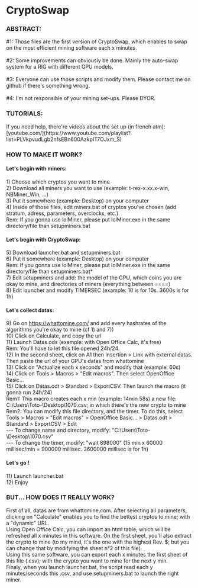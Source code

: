 # CryptoSwap

<h3>ABSTRACT:</h3>
#1: Those files are the first version of CryptoSwap, which enables to swap on the most efficient mining software each x minutes.<br>
<br>
#2: Some improvements can obviously be done. Mainly the auto-swap system for a RIG with different GPU models. <br>
<br>
#3: Everyone can use those scripts and modify them. Please contact me on github if there's something wrong. <br>
<br>
#4: I'm not responsible of your mining set-ups. Please DYOR.<br>

<h3>TUTORIALS:</h3>
If you need help, there're videos about the set up (in french atm): [youtube.com/](https://www.youtube.com/playlist?list=PLVkpvudLgb2nfsEBn600AzkpIT7OJxm_S)


<h3>HOW TO MAKE IT WORK?</h3>

<h4>Let's begin with miners:</h4>
1) Choose which cryptos you want to mine <br>
2) Download all miners you want to use (example: t-rex-x.xx.x-win, NBMiner_Win, ...) <br>
3) Put it somewhere (example: Desktop) on your computer <br>
4) Inside of those files, edit miners.bat of cryptos you've chosen (add stratum, adress, parameters, overclocks, etc.) <br>
Rem: If you gonna use lolMiner, please put lolMiner.exe in the same directory/file than setupminers.bat <br>

<h4>Let's begin with CryptoSwap:</h4>
5) Download launcher.bat and setupminers.bat <br>
6) Put it somewhere (example: Desktop) on your computer <br>
Rem: If you gonna use lolMiner, please put lolMiner.exe in the same directory/file than setupminers.bat* <br>
7) Edit setupminers and add: the model of the GPU, which coins you are okay to mine, and directories of miners (everything between ====) <br>
8) Edit launcher and modify TIMERSEC (example: 10 is for 10s. 3600s is for 1h) <br>

<h4>Let's collect datas:</h4>
9) Go on <a href="https://whattomine.com/">https://whattomine.com/</a> and add every hashrates of the algorithms you're okay to mine (cf 1) and 7)) <br>
10) Click on Calculate, and copy the url <br>
11) Launch Datas.ods (example: with Open Office Calc, it's free) <br>
Rem: You'll have to let this file opened 24h/24. <br>
12) In the second sheet, click on A1 then Insertion > Link with external datas. Then paste the url of your GPU's datas from whattomine <br>
13) Click on "Actualize each x seconds" and modify that (example: 60s) <br>
14) Click on Tools > Macros > "Edit macros". Then select OpenOffice Basic... <br>
15) Click on Datas.odt > Standard > ExportCSV. Then launch the macro (it gonna run 24h/24) <br>
Rem1: This macro creates each x min (example: 14min 58s) a new file: C:\Users\Toto-\Desktop\1070.csv; in which there's the new crypto to mine <br>
Rem2: You can modify this file directory, and the timer. To do this, select Tools > Macros > "Edit macros" > OpenOffice Basic... > Datas.odt > Standard > ExportCSV > Edit <br>
---      To change name and directory, modify: "C:\Users\Toto-\Desktop\1070.csv" <br>
---      To change the timer, modify: "wait 898000" (15 min x 60000 millisec/min = 900000 millisec. 3600000 millisec is for 1h)

<h4>Let's go !</h4>
11) Launch launcher.bat <br>
12) Enjoy



<h3>BUT... HOW DOES IT REALLY WORK?</h3>

First of all, datas are from whattomine.com. After selecting all parameters, clicking on "Calculate" enables you to find the bettest cryptos to mine; with a "dynamic" URL.<br>
Using Open Office Calc, you can import an html table; which will be refreshed all x minutes in this software. On the first sheet, you'll also extract the crypto to mine (to my mind, it's the one with the highest Rev. $; but you can change that by modifying the sheet n°2 of this file).<br>
Using this same software, you can export each x minutes the first sheet of this file (.csv); with the crypto you want to mine for the next y min. <br>
Finaly, when you launch launcher.bat, the script read each y minutes/seconds this .csv, and use setupminers.bat to launch the right miner.
